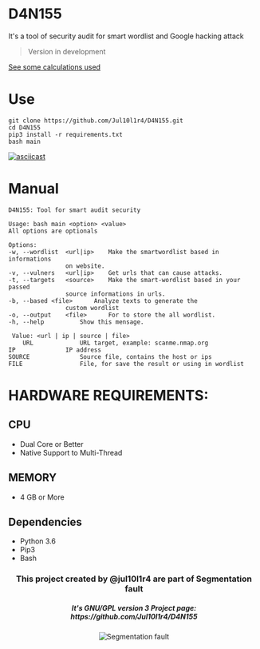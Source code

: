 # D4N155
It's a tool of security audit for smart wordlist and Google hacking attack
> Version in development

[See some calculations used](https://jul10l1r4.github.io/D4N155/theories/#operation-of-d4n155)

# Use
```
git clone https://github.com/Jul10l1r4/D4N155.git
cd D4N155
pip3 install -r requirements.txt
bash main
```
[![asciicast](https://asciinema.org/a/222527.svg)](https://asciinema.org/a/222527)

# Manual
    D4N155: Tool for smart audit security

    Usage: bash main <option> <value>
    All options are optionals

    Options:
	-w, --wordlist	<url|ip>	Make the smartwordlist based in informations
					on website.
	-v, --vulners	<url|ip>	Get urls that can cause attacks.
	-t, --targets	<source>  	Make the smart-wordlist based in your passed
					source informations in urls.
	-b, --based	<file>		Analyze texts to generate the
					custom wordlist
	-o, --output	<file>		For to store the all wordlist.
	-h, --help			Show this mensage.

     Value: <url | ip | source | file>
		URL				URL target, example: scanme.nmap.org
	IP				IP address
	SOURCE				Source file, contains the host or ips
	FILE				File, for save the result or using in wordlist


# HARDWARE REQUIREMENTS:
## CPU 
* Dual Core or Better
* Native Support to Multi-Thread

## MEMORY
* 4 GB or More

## Dependencies
* Python 3.6
* Pip3
* Bash

     
<h3 align="center">This project created by @jul10l1r4 are part of Segmentation fault<br/></h3>
<h5 align="center">It's GNU/GPL version 3 Project page: https://github.com/Jul10l1r4/D4N155</h5>
<p align="center">
		<img src="https://jul10l1r4.github.io/assets/segmentation-fault.png" alt="Segmentation fault">
</p>
